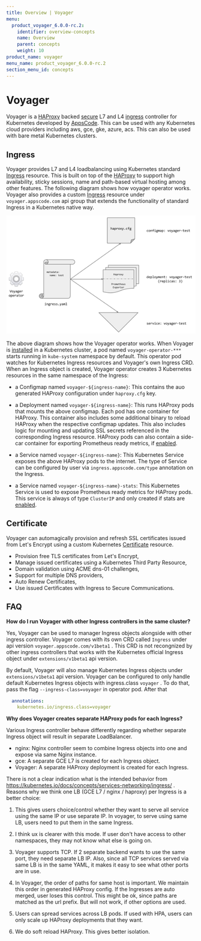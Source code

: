 ```yaml
---
title: Overview | Voyager
menu:
  product_voyager_6.0.0-rc.2:
    identifier: overview-concepts
    name: Overview
    parent: concepts
    weight: 10
product_name: voyager
menu_name: product_voyager_6.0.0-rc.2
section_menu_id: concepts
---
```


# Voyager
Voyager is a [HAProxy](http://www.haproxy.org/) backed [secure](#certificate) L7 and L4 [ingress](#ingress) controller for Kubernetes developed by
[AppsCode](https://appscode.com). This can be used with any Kubernetes cloud providers including aws, gce, gke, azure, acs. This can also be used with bare metal Kubernetes clusters.


## Ingress
Voyager provides L7 and L4 loadbalancing using Kubernetes standard [Ingress](https://kubernetes.io/docs/concepts/services-networking/ingress/) resource. This is built on top of the [HAProxy](http://www.haproxy.org/) to support high availability, sticky sessions, name and path-based virtual hosting among other features. The following diagram shows how voyager operator works. Voyager also provides a custom [Ingress](/docs/guides/ingress) resource under `voyager.appscode.com` api group that extends the functionality of standard Ingress in a Kubernetes native way.

![voyager-ingress](/docs/images/ingress/voyager-ingress.png)

The above diagram shows how the Voyager operator works. When Voyager is [installed](/docs/setup/install.md) in a Kubernetes cluster, a pod named `voyager-operator-***` starts running in `kube-system` namespace by default. This operator pod watches for Kubernetes Ingress resources and Voyager's own Ingress CRD. When an Ingress object is created, Voyager operator creates 3 Kubernetes resources in the same namespace of the Ingress:

- a Configmap named `voyager-${ingress-name}`: This contains the auo generated HAProxy configuration under `haproxy.cfg` key.

- a Deployment named `voyager-${ingress-name}`: This runs HAProxy pods that mounts the above configmap. Each pod has one container for HAProxy. This container also includes some additional binary to reload HAProxy when the respective configmap updates. This also includes logic for mounting and updating SSL secrets referenced in the corresponding Ingress resource. HAProxy pods can also contain a side-car container for exporting Prometheus ready metrics, if [enabled](/docs/guides/ingress/monitoring/stats.md).

- a Service named  `voyager-${ingress-name}`: This Kubernetes Service exposes the above HAProxy pods to the internet. The type of Service can be configured by user via `ingress.appscode.com/type` annotation on the Ingress.

- a Service named  `voyager-${ingress-name}-stats`: This Kubernetes Service is used to expose Prometheus ready metrics for HAProxy pods. This service is always of type `ClusterIP` and only created if stats are [enabled](/docs/guides/ingress/monitoring/stats.md).

## Certificate

Voyager can automagically provision and refresh SSL certificates issued from Let's Encrypt using a custom Kubernetes [Certificate](/docs/guides/certificate) resource.

- Provision free TLS certificates from Let's Encrypt,
- Manage issued certificates using a Kubernetes Third Party Resource,
- Domain validation using ACME dns-01 challenges,
- Support for multiple DNS providers,
- Auto Renew Certificates,
- Use issued Certificates with Ingress to Secure Communications.


## FAQ

**How do I run Voyager with other Ingress controllers in the same cluster?**

Yes, Voyager can be used to manager Ingress objects alongside with other ingress controller. Voyager comes with its own CRD called `Ingress` under api version `voyager.appscode.com/v1beta1` . This CRD is not recongnized by other ingress controllers that works with the Kubernetes official Ingress object under `extensions/v1beta1` api version.

By default, Voyager will also manage Kubernetes Ingress objects under `extensions/v1beta1` api version. Voyager can be configured to only handle default Kubernetes Ingress objects with ingress.class `voyager` . To do that, pass the flag `--ingress-class=voyager` in operator pod. After that 

```yaml
  annotations:
    kubernetes.io/ingress.class=voyager
```

**Why does Voyager creates separate HAProxy pods for each Ingress?**

Various Ingress controller behave differently regarding whether separate Ingress object will result in separate LoadBalancer.

- nginx: Nginx controller seem to combine Ingress objects into one and expose via same Nginx instance.
- gce: A separate GCE L7 is created for each Ingress object.
- Voyager: A separate HAProxy deployment is created for each Ingress.

There is not a clear indication what is the intended behavior from https://kubernetes.io/docs/concepts/services-networking/ingress/ . Reasons why we think one LB (GCE L7 / nginx / haproxy) per Ingress is a better choice:

1. This gives users choice/control whether they want to serve all service using the same IP or use separate IP. In voyager, to serve using same LB, users need to put them in the same Ingress.

2. I think ux is clearer with this mode. If user don't have access to other namespaces, they may not know what else is going on.

3. Voyager supports TCP. If 2 separate backend wants to use the same port, they need separate LB IP. Also, since all TCP services served via same LB is in the same YAML, it makes it easy to see what other ports are in use.

4. In Voyager, the order of paths for same host is important. We maintain this order in generated HAProxy config. If the Ingresses are auto merged, user loses this control. This might be ok, since paths are matched as the url prefix. But will not work, if other options are used.

5. Users can spread services across LB pods. If used with HPA, users can only scale up HAProxy deployments that they want.

6. We do soft reload HAProxy. This gives better isolation.



